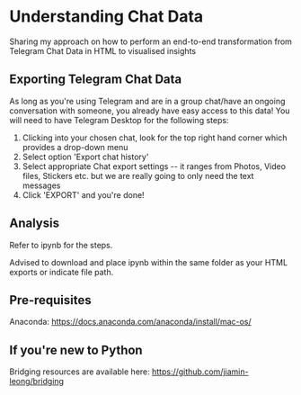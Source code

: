 # Understanding Chat Data
Sharing my approach on how to perform an end-to-end transformation from Telegram Chat Data in HTML to visualised insights

## Exporting Telegram Chat Data
As long as you're using Telegram and are in a group chat/have an ongoing conversation with someone, you already have easy access to this data! You will need to have Telegram Desktop for the following steps:

1. Clicking into your chosen chat, look for the top right hand corner which provides a drop-down menu
2. Select option 'Export chat history'
3. Select appropriate Chat export settings -- it ranges from Photos, Video files, Stickers etc. but we are really going to only need the text messages
4. Click 'EXPORT' and you're done!

## Analysis
Refer to ipynb for the steps.

Advised to download and place ipynb within the same folder as your HTML exports or indicate file path.

## Pre-requisites
Anaconda: https://docs.anaconda.com/anaconda/install/mac-os/  

## If you're new to Python
Bridging resources are available here: https://github.com/jiamin-leong/bridging
